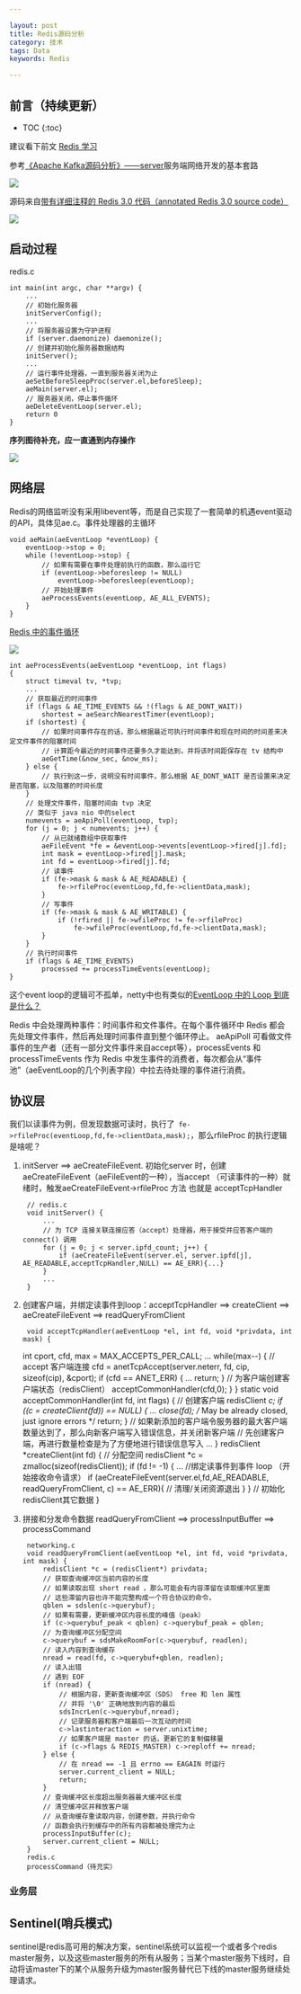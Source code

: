 ```yaml
---

layout: post
title: Redis源码分析
category: 技术
tags: Data
keywords: Redis

---
```


## 前言（持续更新）

* TOC
{:toc}

建议看下前文 [Redis 学习](http://redisdoc.com/topic/protocol.html)

参考[《Apache Kafka源码分析》——server](http://qiankunli.github.io/2019/01/30/kafka_learn_2.html)服务端网络开发的基本套路

![](/public/upload/architecture/network_communication.png)

源码来自[带有详细注释的 Redis 3.0 代码（annotated Redis 3.0 source code）](https://github.com/huangz1990/redis-3.0-annotated)


![](/public/upload/data/redis_class_diagram.png)

## 启动过程

redis.c

	int main(int argc, char **argv) {
		...
		// 初始化服务器
		initServerConfig();
		...
		// 将服务器设置为守护进程
		if (server.daemonize) daemonize();
		// 创建并初始化服务器数据结构
		initServer();
		...
		// 运行事件处理器，一直到服务器关闭为止
		aeSetBeforeSleepProc(server.el,beforeSleep);
		aeMain(server.el);
		// 服务器关闭，停止事件循环
		aeDeleteEventLoop(server.el);
		return 0
	}

**序列图待补充，应一直通到内存操作**

![](/public/upload/data/redis_sequence_diagram.png)

## 网络层

Redis的网络监听没有采用libevent等，而是自己实现了一套简单的机遇event驱动的API，具体见ae.c。事件处理器的主循环 

	void aeMain(aeEventLoop *eventLoop) {
		eventLoop->stop = 0;
		while (!eventLoop->stop) {
			// 如果有需要在事件处理前执行的函数，那么运行它
			if (eventLoop->beforesleep != NULL)
				eventLoop->beforesleep(eventLoop);
			// 开始处理事件
			aeProcessEvents(eventLoop, AE_ALL_EVENTS);
		}
	}

[Redis 中的事件循环](https://draveness.me/redis-eventloop)

![](/public/upload/data/redis_eventloop_proces_event.png)

	int aeProcessEvents(aeEventLoop *eventLoop, int flags)
	{
		struct timeval tv, *tvp;
		... 
        // 获取最近的时间事件
        if (flags & AE_TIME_EVENTS && !(flags & AE_DONT_WAIT))
            shortest = aeSearchNearestTimer(eventLoop);
        if (shortest) {
            // 如果时间事件存在的话，那么根据最近可执行时间事件和现在时间的时间差来决定文件事件的阻塞时间
            // 计算距今最近的时间事件还要多久才能达到，并将该时间距保存在 tv 结构中
            aeGetTime(&now_sec, &now_ms);
        } else {
            // 执行到这一步，说明没有时间事件，那么根据 AE_DONT_WAIT 是否设置来决定是否阻塞，以及阻塞的时间长度
        }
        // 处理文件事件，阻塞时间由 tvp 决定
		// 类似于 java nio 中的select
        numevents = aeApiPoll(eventLoop, tvp);
        for (j = 0; j < numevents; j++) {
            // 从已就绪数组中获取事件
            aeFileEvent *fe = &eventLoop->events[eventLoop->fired[j].fd];
            int mask = eventLoop->fired[j].mask;
            int fd = eventLoop->fired[j].fd;
            // 读事件
            if (fe->mask & mask & AE_READABLE) {
                fe->rfileProc(eventLoop,fd,fe->clientData,mask);
            }
            // 写事件
            if (fe->mask & mask & AE_WRITABLE) {
                if (!rfired || fe->wfileProc != fe->rfileProc)
                    fe->wfileProc(eventLoop,fd,fe->clientData,mask);
            }
        }
		// 执行时间事件
		if (flags & AE_TIME_EVENTS)
			processed += processTimeEvents(eventLoop);
	}

这个event loop的逻辑可不孤单，netty中也有类似的[EventLoop 中的 Loop 到底是什么？](http://qiankunli.github.io/2017/04/14/network_channel.html)

Redis 中会处理两种事件：时间事件和文件事件。在每个事件循环中 Redis 都会先处理文件事件，然后再处理时间事件直到整个循环停止。 aeApiPoll 可看做文件事件的生产者（还有一部分文件事件来自accept等），processEvents 和 processTimeEvents 作为 Redis 中发生事件的消费者，每次都会从“事件池”（aeEventLoop的几个列表字段）中拉去待处理的事件进行消费。

## 协议层

我们以读事件为例，但发现数据可读时，执行了` fe->rfileProc(eventLoop,fd,fe->clientData,mask);`，那么rfileProc 的执行逻辑是啥呢？

1. initServer ==> aeCreateFileEvent. 初始化server 时，创建aeCreateFileEvent（aeFileEvent的一种），当accept （可读事件的一种）就绪时，触发aeCreateFileEvent->rfileProc 方法 也就是  acceptTcpHandler

		// redis.c 
		void initServer() {
			...
			// 为 TCP 连接关联连接应答（accept）处理器，用于接受并应答客户端的 connect() 调用
    		for (j = 0; j < server.ipfd_count; j++) {
        		if (aeCreateFileEvent(server.el, server.ipfd[j], AE_READABLE,acceptTcpHandler,NULL) == AE_ERR){...}
    		}
			...
		}

2. 创建客户端，并绑定读事件到loop：acceptTcpHandler ==> createClient ==> aeCreateFileEvent ==> readQueryFromClient

		void acceptTcpHandler(aeEventLoop *el, int fd, void *privdata, int mask) {
    int cport, cfd, max = MAX_ACCEPTS_PER_CALL;
		...
			while(max--) {
				// accept 客户端连接
				cfd = anetTcpAccept(server.neterr, fd, cip, sizeof(cip), &cport);
				if (cfd == ANET_ERR) {
					...
					return;
				}
				// 为客户端创建客户端状态（redisClient）
				acceptCommonHandler(cfd,0);
			}
		}
		static void acceptCommonHandler(int fd, int flags) {
			// 创建客户端
			redisClient *c;
			if ((c = createClient(fd)) == NULL) {
				...
				close(fd); /* May be already closed, just ignore errors */
				return;
			}
			// 如果新添加的客户端令服务器的最大客户端数量达到了，那么向新客户端写入错误信息，并关闭新客户端
			// 先创建客户端，再进行数量检查是为了方便地进行错误信息写入
			...
		}
		redisClient *createClient(int fd) {
			// 分配空间
			redisClient *c = zmalloc(sizeof(redisClient));
			if (fd != -1) {
				...
				//绑定读事件到事件 loop （开始接收命令请求）
				if (aeCreateFileEvent(server.el,fd,AE_READABLE,
					readQueryFromClient, c) == AE_ERR){
					// 清理/关闭资源退出
				}
			}
			// 初始化redisClient其它数据
		}

3. 拼接和分发命令数据 readQueryFromClient ==> processInputBuffer ==> processCommand

		networking.c
		void readQueryFromClient(aeEventLoop *el, int fd, void *privdata, int mask) {
			redisClient *c = (redisClient*) privdata;
			// 获取查询缓冲区当前内容的长度
			// 如果读取出现 short read ，那么可能会有内容滞留在读取缓冲区里面
			// 这些滞留内容也许不能完整构成一个符合协议的命令，
			qblen = sdslen(c->querybuf);
			// 如果有需要，更新缓冲区内容长度的峰值（peak）
			if (c->querybuf_peak < qblen) c->querybuf_peak = qblen;
			// 为查询缓冲区分配空间
			c->querybuf = sdsMakeRoomFor(c->querybuf, readlen);
			// 读入内容到查询缓存
			nread = read(fd, c->querybuf+qblen, readlen);
			// 读入出错
			// 遇到 EOF
			if (nread) {
				// 根据内容，更新查询缓冲区（SDS） free 和 len 属性
				// 并将 '\0' 正确地放到内容的最后
				sdsIncrLen(c->querybuf,nread);
				// 记录服务器和客户端最后一次互动的时间
				c->lastinteraction = server.unixtime;
				// 如果客户端是 master 的话，更新它的复制偏移量
				if (c->flags & REDIS_MASTER) c->reploff += nread;
			} else {
				// 在 nread == -1 且 errno == EAGAIN 时运行
				server.current_client = NULL;
				return;
			}
			// 查询缓冲区长度超出服务器最大缓冲区长度
			// 清空缓冲区并释放客户端
			// 从查询缓存重读取内容，创建参数，并执行命令
			// 函数会执行到缓存中的所有内容都被处理完为止
			processInputBuffer(c);
			server.current_client = NULL;
		}
		redis.c
		processCommand（待充实）

### 业务层


## Sentinel(哨兵模式)

sentinel是redis高可用的解决方案，sentinel系统可以监视一个或者多个redis master服务，以及这些master服务的所有从服务；当某个master服务下线时，自动将该master下的某个从服务升级为master服务替代已下线的master服务继续处理请求。

